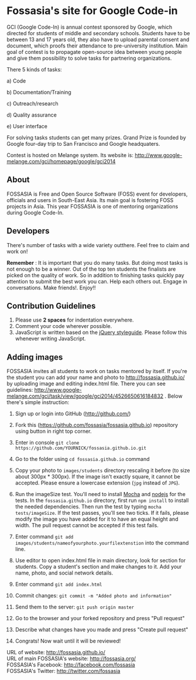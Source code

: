 # Fossasia's site for Google Code-in

GCI (Google Code-In) is annual contest sponsored by Google, which directed for students of middle and secondary schools. 
Students have to be between 13 and 17 years old, they also have to upload parental consent and document, which proofs their attendance to pre-university institution.
Main goal of contest is to propagate open-source idea between young people and give them possibility to solve tasks for partnering organizations.

There 5 kinds of tasks:

a) Code

b) Documentation/Training

c) Outreach/research

d) Quality assurance

e) User interface

For solving tasks students can get many prizes. Grand Prize is founded by Google four-day trip to San Francisco and Google headquaters.

Contest is hosted on Melange system. Its website is: http://www.google-melange.com/gci/homepage/google/gci2014

## About

FOSSASIA is Free and Open Source Software (FOSS) event for developers, officials and users in South-East Asia. Its main goal is fostering FOSS projects in Asia.
This year FOSSASIA is one of mentoring organizations during Google Code-In. 

## Developers

There's number of tasks with a wide variety outthere. Feel free to claim and work on!  

**Remember** : It is important that you do many tasks. But doing most tasks is not enough to be a winner. Out of the top ten students the finalists are picked on the quality of work. So in addition to finishing tasks quickly pay attention to submit the best work you can. Help each others out. Engage in conversations. Make friends!. Enjoy!!

## Contribution Guidelines

1. Please use **2 spaces** for indentation everywhere.
1. Comment your code wherever possible.
1. JavaScript is written based on the [jQuery styleguide](http://contribute.jquery.org/style-guide/js). Please follow this whenever writing JavaScript.

## Adding images

FOSSASIA invites all students to work on tasks mentored by itself. If you're the student you can add your name and photo to http://fossasia.github.io/ by uploading image and editing index.html file. 
There you can see guidelines: http://www.google-melange.com/gci/task/view/google/gci2014/4526650616184832 . Below there's simple instruction:

1. Sign up or login into GitHub (http://github.com/)

1. Fork this (https://github.com/fossasia/fossasia.github.io) repository using button in right top corner.

1. Enter in console `git clone https://github.com/YOURNICK/fossasia.github.io.git`

1. Go to the folder using `cd fossasia.github.io` command

1. Copy your photo to `images/students` directory rescaling it before (to size about 300px * 300px). If the image isn't exactly square, it cannot be accepted. Please ensure a lowercase extension (`jpg` instead of `JPG`).

1. Run the imageSize test. You'll need to install [Mocha](http://mochajs.org/) and [nodejs](http://nodejs.org/) for the tests. In the `fossasia.github.io` directory, first run `npm install` to install the needed dependencies. Then run the test by typing `mocha tests/imageSize`. If the test passes, you'll see two ticks. If it fails, please modify the image you have added for it to have an equal height and width. The pull request cannot be accepted if this test fails.

1. Enter command `git add images/students/nameofyourphoto.yourfilextenstion` into the command line.

1. Use editor to open index.html file in main directory, look for section for students. Copy a student's section and make changes to it. Add your name, photo, and social network details.

1. Enter command `git add index.html`

1. Commit changes: `git commit -m "Added photo and information"`

1. Send them to the server: `git push origin master`

1. Go to the browser and your forked repository and press "Pull request"

1. Describe what changes have you made and press "Create pull request"

1. Congrats! Now wait until it will be reviewed!


URL of website: http://fossasia.github.io/  
URL of main FOSSASIA's website: http://fossasia.org/  
FOSSASIA's Facebook: http://facebook.com/fossasia  
FOSSASIA's Twitter: http://twitter.com/fossasia  
